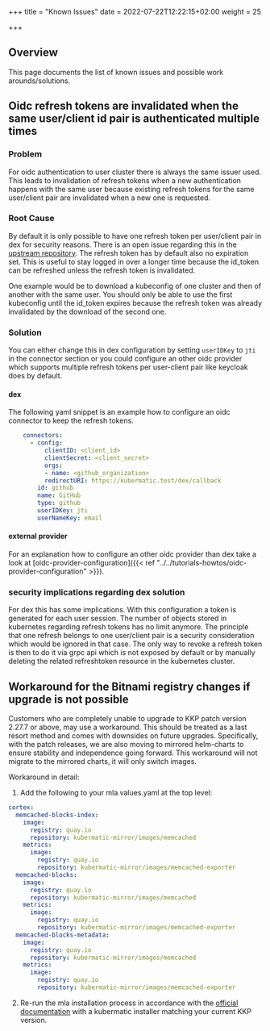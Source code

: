 +++
title = "Known Issues"
date = 2022-07-22T12:22:15+02:00
weight = 25

+++

## Overview

This page documents the list of known issues and possible work arounds/solutions.

## Oidc refresh tokens are invalidated when the same user/client id pair is authenticated multiple times

### Problem

For oidc authentication to user cluster there is always the same issuer used. This leads to invalidation of refresh tokens when a new authentication happens with the same user because existing refresh tokens for the same user/client pair are invalidated when a new one is requested.


### Root Cause

By default it is only possible to have one refresh token per user/client pair in dex for security reasons. There is an open issue regarding this in the [upstream repository](https://github.com/dexidp/dex/issues/981). The refresh token has by default also no expiration set. This is useful to stay logged in over a longer time because the id_token can be refreshed unless the refresh token is invalidated.

One example would be to download a kubeconfig of one cluster and then of another with the same user. You should only be able to use the first kubeconfig until the id_token expires because the refresh token was already invalidated by the download of the second one.

### Solution

You can either change this in dex configuration by setting `userIDKey` to `jti` in the connector section or you could configure an other oidc provider which supports multiple refresh tokens per user-client pair like keycloak does by default.

#### dex

The following yaml snippet is an example how to configure an oidc connector to keep the refresh tokens.

```yaml
    connectors:
      - config:
          clientID: <client_id>
          clientSecret: <client_secret>
          orgs:
          - name: <github_organization>
          redirectURI: https://kubermatic.test/dex/callback
        id: github
        name: GitHub
        type: github
        userIDKey: jti
        userNameKey: email
```

#### external provider

For an explanation how to configure an other oidc provider than dex take a look at [oidc-provider-configuration]({{< ref "../../tutorials-howtos/oidc-provider-configuration" >}}).

### security implications regarding dex solution

For dex this has some implications. With this configuration a token is generated for each user session. The number of objects stored in kubernetes regarding refresh tokens has no limit anymore. The principle that one refresh belongs to one user/client pair is a security consideration which would be ignored in that case. The only way to revoke a refresh token is then to do it via grpc api which is not exposed by default or by manually deleting the related refreshtoken resource in the kubernetes cluster.

## Workaround for the Bitnami registry changes if upgrade is not possible

Customers who are completely unable to upgrade to KKP patch version 2.27.7 or above, may use a workaround.
This should be treated as a last resort method and comes with downsides on future upgrades. Specifically, with the patch releases, we are also moving to mirrored helm-charts to ensure stability and independence going forward. This workaround will not migrate to the mirrored charts, it will only switch images.

Workaround in detail:

1. Add the following to your mla values.yaml at the top level:

  ```yaml
  cortex:
    memcached-blocks-index:
      image:
        registry: quay.io
        repository: kubermatic-mirror/images/memcached
      metrics:
        image:
          registry: quay.io
          repository: kubermatic-mirror/images/memcached-exporter
    memcached-blocks:
      image:
        registry: quay.io
        repository: kubermatic-mirror/images/memcached
      metrics:
        image:
          registry: quay.io
          repository: kubermatic-mirror/images/memcached-exporter
    memcached-blocks-metadata:
      image:
        registry: quay.io
        repository: kubermatic-mirror/images/memcached
      metrics:
        image:
          registry: quay.io
          repository: kubermatic-mirror/images/memcached-exporter
  ```

2. Re-run the mla installation process in accordance with the [official documentation](../../tutorials-howtos//monitoring-logging-alerting//user-cluster/admin-guide/#installing-mla-stack-in-a-seed-cluster) with a kubermatic installer matching your current KKP version.
